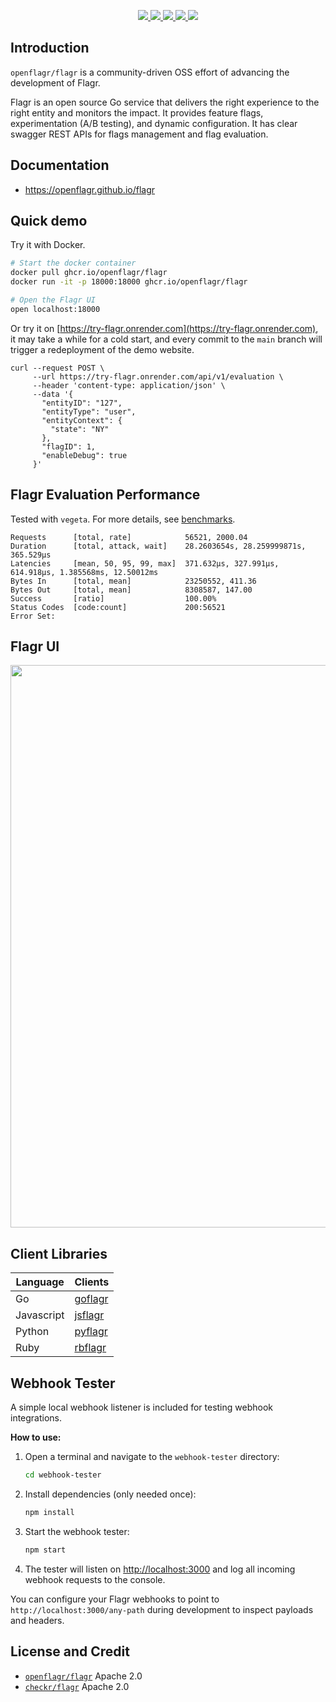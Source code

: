 <p align="center">
    <a href="https://github.com/openflagr/flagr/actions/workflows/ci.yml?query=branch%3Amain+" target="_blank">
        <img src="https://github.com/openflagr/flagr/actions/workflows/ci.yml/badge.svg?branch=main">
    </a>
    <a href="https://goreportcard.com/report/github.com/openflagr/flagr" target="_blank">
        <img src="https://goreportcard.com/badge/github.com/openflagr/flagr">
    </a>
    <a href="https://godoc.org/github.com/openflagr/flagr" target="_blank">
        <img src="https://img.shields.io/badge/godoc-reference-green.svg">
    </a>
    <a href="https://github.com/openflagr/flagr/releases" target="_blank">
        <img src="https://img.shields.io/github/release/openflagr/flagr.svg?style=flat&color=green">
    </a>
    <a href="https://codecov.io/gh/openflagr/flagr">
        <img src="https://codecov.io/gh/openflagr/flagr/branch/main/graph/badge.svg?token=iwjv26grrN">
    </a>
</p>

## Introduction
`openflagr/flagr` is a community-driven OSS effort of advancing the development of Flagr.

Flagr is an open source Go service that delivers the right experience to the right entity and monitors the impact. It provides feature flags, experimentation (A/B testing), and dynamic configuration. It has clear swagger REST APIs for flags management and flag evaluation.

## Documentation
- https://openflagr.github.io/flagr

## Quick demo

Try it with Docker.

```sh
# Start the docker container
docker pull ghcr.io/openflagr/flagr
docker run -it -p 18000:18000 ghcr.io/openflagr/flagr

# Open the Flagr UI
open localhost:18000
```

Or try it on [https://try-flagr.onrender.com](https://try-flagr.onrender.com),
it may take a while for a cold start, and every commit to the `main` branch will trigger
a redeployment of the demo website.

```
curl --request POST \
     --url https://try-flagr.onrender.com/api/v1/evaluation \
     --header 'content-type: application/json' \
     --data '{
       "entityID": "127",
       "entityType": "user",
       "entityContext": {
         "state": "NY"
       },
       "flagID": 1,
       "enableDebug": true
     }'
```


## Flagr Evaluation Performance

Tested with `vegeta`. For more details, see [benchmarks](./benchmark).

```
Requests      [total, rate]            56521, 2000.04
Duration      [total, attack, wait]    28.2603654s, 28.259999871s, 365.529µs
Latencies     [mean, 50, 95, 99, max]  371.632µs, 327.991µs, 614.918µs, 1.385568ms, 12.50012ms
Bytes In      [total, mean]            23250552, 411.36
Bytes Out     [total, mean]            8308587, 147.00
Success       [ratio]                  100.00%
Status Codes  [code:count]             200:56521
Error Set:
```

## Flagr UI

<p align="center">
    <img src="./docs/images/demo_readme.png" width="900">
</p>

## Client Libraries

| Language | Clients |
| -------- | ------- |
| Go | [goflagr](https://github.com/openflagr/goflagr) |
| Javascript | [jsflagr](https://github.com/openflagr/jsflagr) |
| Python | [pyflagr](https://github.com/openflagr/pyflagr) |
| Ruby | [rbflagr](https://github.com/openflagr/rbflagr) |

## Webhook Tester

A simple local webhook listener is included for testing webhook integrations.

**How to use:**

1. Open a terminal and navigate to the `webhook-tester` directory:
   ```sh
   cd webhook-tester
   ```
2. Install dependencies (only needed once):
   ```sh
   npm install
   ```
3. Start the webhook tester:
   ```sh
   npm start
   ```
4. The tester will listen on [http://localhost:3000](http://localhost:3000) and log all incoming webhook requests to the console.

You can configure your Flagr webhooks to point to `http://localhost:3000/any-path` during development to inspect payloads and headers.

## License and Credit
- [`openflagr/flagr`](https://github.com/openflagr/flagr) Apache 2.0
- [`checkr/flagr`](https://github.com/checkr/flagr) Apache 2.0

